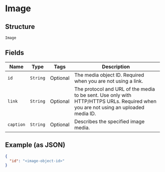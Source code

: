 
# Image

## Structure

`Image`

## Fields

| Name | Type | Tags | Description |
|  --- | --- | --- | --- |
| `id` | `String` | Optional | The media object ID. Required when you are not using a link. |
| `link` | `String` | Optional | The protocol and URL of the media to be sent. Use only with HTTP/HTTPS URLs. Required when you are not using an uploaded media ID. |
| `caption` | `String` | Optional | Describes the specified image media. |

## Example (as JSON)

```json
{
  "id": "<image-object-id>"
}
```

